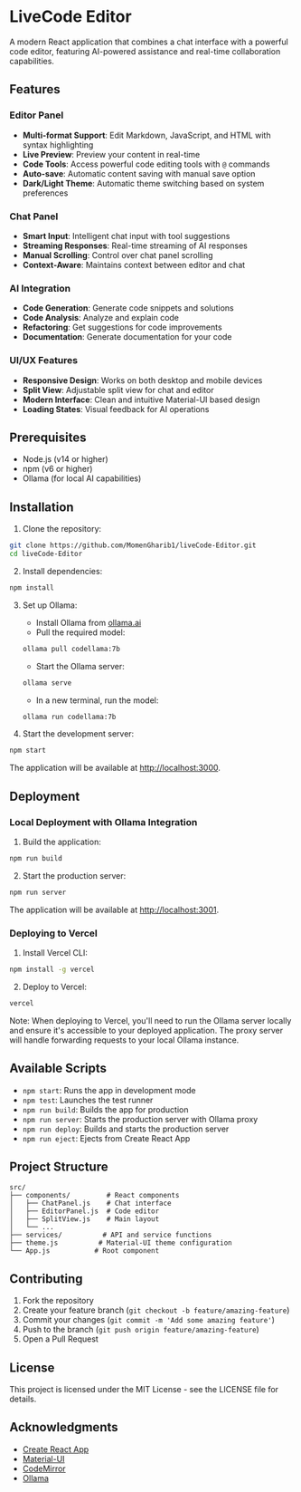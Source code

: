 # LiveCode Editor

A modern React application that combines a chat interface with a powerful code editor, featuring AI-powered assistance and real-time collaboration capabilities.

## Features

### Editor Panel
- **Multi-format Support**: Edit Markdown, JavaScript, and HTML with syntax highlighting
- **Live Preview**: Preview your content in real-time
- **Code Tools**: Access powerful code editing tools with `@` commands
- **Auto-save**: Automatic content saving with manual save option
- **Dark/Light Theme**: Automatic theme switching based on system preferences

### Chat Panel
- **Smart Input**: Intelligent chat input with tool suggestions
- **Streaming Responses**: Real-time streaming of AI responses
- **Manual Scrolling**: Control over chat panel scrolling
- **Context-Aware**: Maintains context between editor and chat

### AI Integration
- **Code Generation**: Generate code snippets and solutions
- **Code Analysis**: Analyze and explain code
- **Refactoring**: Get suggestions for code improvements
- **Documentation**: Generate documentation for your code

### UI/UX Features
- **Responsive Design**: Works on both desktop and mobile devices
- **Split View**: Adjustable split view for chat and editor
- **Modern Interface**: Clean and intuitive Material-UI based design
- **Loading States**: Visual feedback for AI operations

## Prerequisites

- Node.js (v14 or higher)
- npm (v6 or higher)
- Ollama (for local AI capabilities)

## Installation

1. Clone the repository:
```bash
git clone https://github.com/MomenGharib1/liveCode-Editor.git
cd liveCode-Editor
```

2. Install dependencies:
```bash
npm install
```

3. Set up Ollama:
   - Install Ollama from [ollama.ai](https://ollama.ai)
   - Pull the required model:
   ```bash
   ollama pull codellama:7b
   ```
   - Start the Ollama server:
   ```bash
   ollama serve
   ```
   - In a new terminal, run the model:
   ```bash
   ollama run codellama:7b
   ```

4. Start the development server:
```bash
npm start
```

The application will be available at [http://localhost:3000](http://localhost:3000).

## Deployment

### Local Deployment with Ollama Integration

1. Build the application:
```bash
npm run build
```

2. Start the production server:
```bash
npm run server
```

The application will be available at [http://localhost:3001](http://localhost:3001).

### Deploying to Vercel

1. Install Vercel CLI:
```bash
npm install -g vercel
```

2. Deploy to Vercel:
```bash
vercel
```

Note: When deploying to Vercel, you'll need to run the Ollama server locally and ensure it's accessible to your deployed application. The proxy server will handle forwarding requests to your local Ollama instance.

## Available Scripts

- `npm start`: Runs the app in development mode
- `npm test`: Launches the test runner
- `npm run build`: Builds the app for production
- `npm run server`: Starts the production server with Ollama proxy
- `npm run deploy`: Builds and starts the production server
- `npm run eject`: Ejects from Create React App

## Project Structure

```
src/
├── components/         # React components
│   ├── ChatPanel.js    # Chat interface
│   ├── EditorPanel.js  # Code editor
│   ├── SplitView.js    # Main layout
│   └── ...
├── services/          # API and service functions
├── theme.js          # Material-UI theme configuration
└── App.js           # Root component
```

## Contributing

1. Fork the repository
2. Create your feature branch (`git checkout -b feature/amazing-feature`)
3. Commit your changes (`git commit -m 'Add some amazing feature'`)
4. Push to the branch (`git push origin feature/amazing-feature`)
5. Open a Pull Request

## License

This project is licensed under the MIT License - see the LICENSE file for details.

## Acknowledgments

- [Create React App](https://github.com/facebook/create-react-app)
- [Material-UI](https://mui.com/)
- [CodeMirror](https://codemirror.net/)
- [Ollama](https://ollama.ai)
